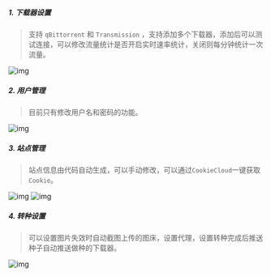 ##### 1. 下载器设置

> 支持 `qBittorrent` 和 `Transmission` ，支持添加多个下载器，添加后可以测试连接，可以修改流量统计是否开启实时速率统计，关闭则每分钟统计一次流量。

![img](https://img1.pixhost.to/images/8549/638625072_pixpin_2025-09-08_16-56-09.png)

##### 2. 用户管理

> 目前只有修改用户名和密码的功能。

![img](https://img1.pixhost.to/images/8549/638625071_pixpin_2025-09-08_16-58-04.png)

##### 3. 站点管理

> 站点信息由代码自动生成，可以手动修改，可以通过`CookieCloud`一键获取`Cookie`。

![img](https://img1.pixhost.to/images/8549/638625070_pixpin_2025-09-08_16-59-24.png)
![img](https://img1.pixhost.to/images/8549/638626327_pixpin_2025-09-08_17-15-14.png)

##### 4. 转种设置

> 可以设置图片失效时自动截图上传的图床，设置代理，设置转种完成后推送种子自动推送做种的下载器。

![img](https://img1.pixhost.to/images/8549/638625067_pixpin_2025-09-08_17-01-13.png)
